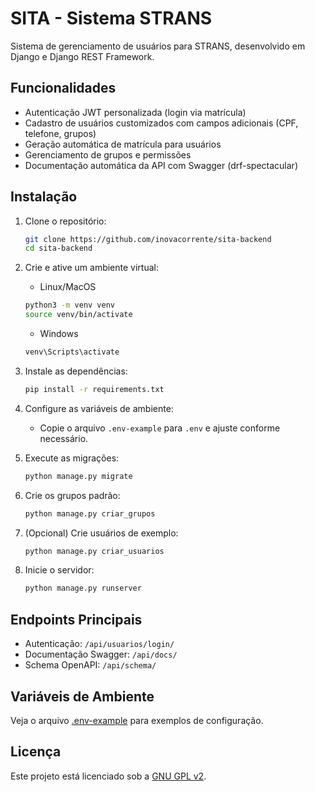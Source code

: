 # SITA - Sistema STRANS

Sistema de gerenciamento de usuários para STRANS, desenvolvido em Django e Django REST Framework.

## Funcionalidades

- Autenticação JWT personalizada (login via matrícula)
- Cadastro de usuários customizados com campos adicionais (CPF, telefone, grupos)
- Geração automática de matrícula para usuários
- Gerenciamento de grupos e permissões
- Documentação automática da API com Swagger (drf-spectacular)

## Instalação

1. Clone o repositório:
   ```sh
   git clone https://github.com/inovacorrente/sita-backend
   cd sita-backend
   ```

2. Crie e ative um ambiente virtual:
   * Linux/MacOS
   ```sh
   python3 -m venv venv
   source venv/bin/activate
   ```
   * Windows
   ```sh
   venv\Scripts\activate
   ```

3. Instale as dependências:
   ```sh
   pip install -r requirements.txt
   ```

4. Configure as variáveis de ambiente:
   - Copie o arquivo `.env-example` para `.env` e ajuste conforme necessário.

5. Execute as migrações:
   ```sh
   python manage.py migrate
   ```

6. Crie os grupos padrão:
   ```sh
   python manage.py criar_grupos
   ```

7. (Opcional) Crie usuários de exemplo:
   ```sh
   python manage.py criar_usuarios
   ```

8. Inicie o servidor:
   ```sh
   python manage.py runserver
   ```

## Endpoints Principais

- Autenticação: `/api/usuarios/login/`
- Documentação Swagger: `/api/docs/`
- Schema OpenAPI: `/api/schema/`

## Variáveis de Ambiente

Veja o arquivo [.env-example](.env-example) para exemplos de configuração.

## Licença

Este projeto está licenciado sob a [GNU GPL v2](LICENSE).